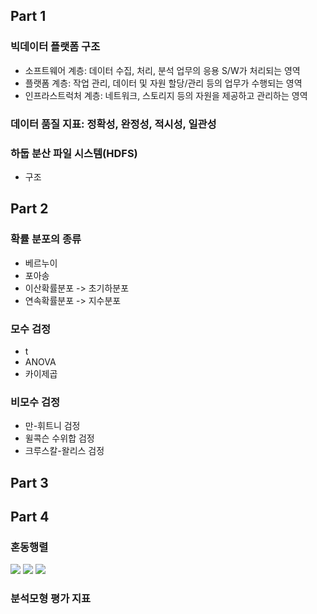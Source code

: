 ## Part 1

### 빅데이터 플랫폼 구조

- 소프트웨어 계층: 데이터 수집, 처리, 분석 업무의 응용 S/W가 처리되는 영역
- 플랫폼 계층: 작업 관리, 데이터 및 자원 할당/관리 등의 업무가 수행되는 영역
- 인프라스트럭처 계층: 네트워크, 스토리지 등의 자원을 제공하고 관리하는 영역

### 데이터 품질 지표: 정확성, 완정성, 적시성, 일관성

### 하둡 분산 파일 시스템(HDFS)

- 구조

## Part 2

### 확률 분포의 종류

- 베르누이
- 포아송
- 이산확률분포 -> 초기하분포
- 연속확률분포 -> 지수분포

### 모수 검정

- t
- ANOVA
- 카이제곱

### 비모수 검정

- 만-휘트니 검정
- 윌콕슨 수위합 검정
- 크루스칼-왈리스 검정

## Part 3


## Part 4

### 혼동행렬

<img src='img/c_matrix_1.png'>
<img src='img/c_matrix_2.png'>
<img src='img/c_matrix_3.png'>

### 분석모형 평가 지표